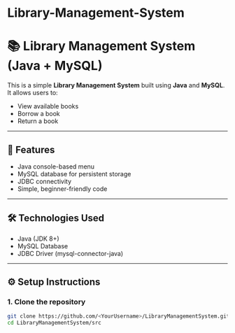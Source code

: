 # Library-Management-System
# 📚 Library Management System (Java + MySQL)

This is a simple **Library Management System** built using **Java** and **MySQL**.  
It allows users to:
- View available books
- Borrow a book
- Return a book

---

## 🚀 Features
- Java console-based menu
- MySQL database for persistent storage
- JDBC connectivity
- Simple, beginner-friendly code

---

## 🛠️ Technologies Used
- Java (JDK 8+)
- MySQL Database
- JDBC Driver (mysql-connector-java)

---

## ⚙️ Setup Instructions

### 1. Clone the repository
```bash
git clone https://github.com/<YourUsername>/LibraryManagementSystem.git
cd LibraryManagementSystem/src
